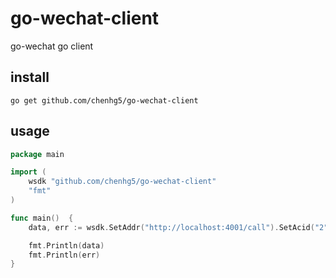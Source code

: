 # go-wechat-client

go-wechat go client

## install

```shell
go get github.com/chenhg5/go-wechat-client
```

## usage

```go
package main

import (
	wsdk "github.com/chenhg5/go-wechat-client"
	"fmt"
)

func main()  {
	data, err := wsdk.SetAddr("http://localhost:4001/call").SetAcid("2").WxappOauth("123")

	fmt.Println(data)
	fmt.Println(err)
}
```